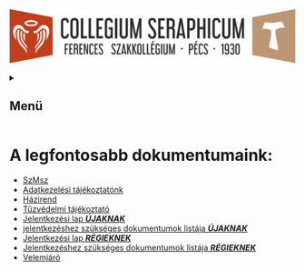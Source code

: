 ![](Arculati_Elemek/Logo/logo-long.png)

<details>
	<summary><h2>Menü</h2></summary>
- [Kezdőlap](/mobile_version.html)
- [Rólunk](/rolunk.html)
- [Programok](/programok.html)
- [Szakmai nap](/SzakmaiNap.html)
- [Felvételi](/Felveteli.html)
- [Galéria](/Galeria.html)
- [Dokumentumok](/dokumentumok.html)
- [DiákBizottság](/DB.html)
- [Felújítások](/felujitasok.html)
- [Kapcsolat](/kapcsolat.html)
</details>

#  A legfontosabb dokumentumaink: 
- [SzMsz](/src/documents/SzMSz.pdf)
- [Adatkezelési tájékoztatónk](/src/documents/2025/Adatkezel%C3%A9si%20%C3%A9s%20Hozz%C3%A1j%C3%A1rul%C3%B3%20nyilatkozat.docx)
- [Házirend](/src/documents/2025/H%C3%A1zirend.docx)
- [Tűzvédelmi tájékoztató](http://127.0.0.1:8080/src/documents/2025/T%C5%B1zv%C3%A9delmi%20utas%C3%ADt%C3%A1s.docx)
- [Jelentkezési lap ***ÚJAKNAK***](/src/documents/2025/Jelentkezesi%20lap_%C3%9Ajaknak_2025.docx)
- [jelentkezéshez szükséges dokumentumok listája ***ÚJAKNAK***](/src/documents/2025/Dokumentumok%20list%C3%A1ja_%C3%9Aj%20jelentkez%C5%91k_2025.docx)
- [Jelentkezési lap ***RÉGIEKNEK***](/src/documents/2025/Jelentkez%C3%A9si%20lap_R%C3%A9gieknek_2025.docx)
- [Jelentkezéshez szükséges dokumentumok listája ***RÉGIEKNEK***](/src/documents/2025/Dokumentumok%20list%C3%A1ja_R%C3%A9giek_2025.docx)
- [Velemjáró](/src/Szeráf_KÉSZ_velemjáró.pdf)